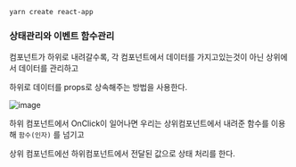 ```
yarn create react-app
```

### 상태관리와 이벤트 함수관리

컴포넌트가 하위로 내려갈수록, 각 컴포넌트에서 데이터를 가지고있는것이 아닌 상위에서 데이터를 관리하고

하위로 데이터를 props로 상속해주는 방법을 사용한다.

![image](https://user-images.githubusercontent.com/56789064/126483597-fa68093f-9751-4569-9701-af123173d7eb.png)

하위 컴포넌트에서 OnClick이 일어나면 우리는 상위컴포넌트에서 내려준 함수를 이용해 `함수(인자)` 를 넘기고

상위 컴포넌트에선 하위컴포넌트에서 전달된 값으로 상태 처리를 한다.